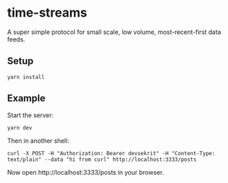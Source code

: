 # time-streams

A super simple protocol for small scale, low volume, most-recent-first data feeds.

## Setup

    yarn install

## Example

Start the server:

    yarn dev

Then in another shell:

    curl -X POST -H "Authorization: Bearer devsekrit" -H "Content-Type: text/plain" --data "hi from curl" http://localhost:3333/posts

Now open http://localhost:3333/posts in your browser.
